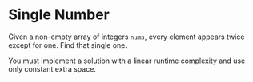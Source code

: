 # Single Number
Given a non-empty array of integers `nums`, every element appears twice except for one. Find that single one.

You must implement a solution with a linear runtime complexity and use only constant extra space.
